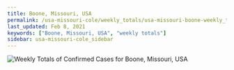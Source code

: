 ```yaml
---
title: Boone, Missouri, USA
permalink: /usa-missouri-cole/weekly_totals/usa-missouri-boone-weekly_totals.html
last_updated: Feb 8, 2021
keywords: ["Boone, Missouri, USA", "weekly totals"]
sidebar: usa-missouri-cole_sidebar
---
```


![Weekly Totals of Confirmed Cases for Boone, Missouri, USA](/covid_tracker/images/graphs/usa-missouri-boone-weekly_totals_graph.png)

